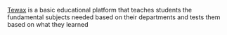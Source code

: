 [Tewax](https://tewax.vercel.app) is a basic educational platform that teaches students the fundamental subjects needed based on their departments and tests them based on what they learned
